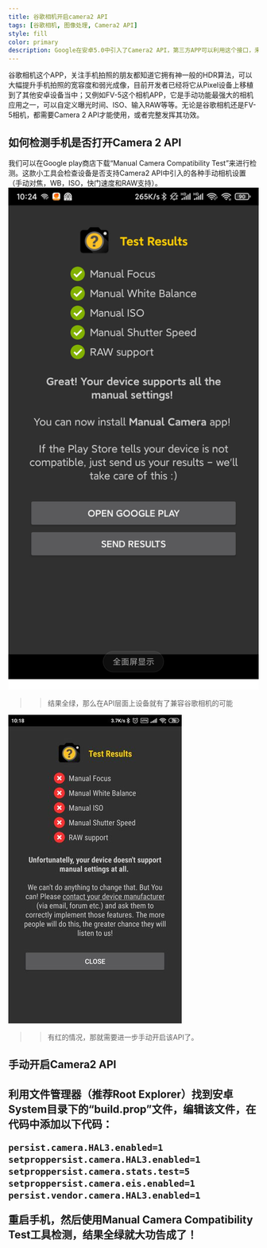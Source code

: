 ```yaml
---
title: 谷歌相机开启camera2 API
tags: [谷歌相机, 图像处理, Camera2 API]
style: fill
color: primary
description: Google在安卓5.0中引入了Camera2 API，第三方APP可以利用这个接口，来控制摄像头模组的底层参数；而如果拍照APP的成像算法独到，则可以通过Camera2 API来进一步提升成像质量。
---
```


谷歌相机这个APP，关注手机拍照的朋友都知道它拥有神一般的HDR算法，可以大幅提升手机拍照的宽容度和弱光成像，目前开发者已经将它从Pixel设备上移植到了其他安卓设备当中；又例如FV-5这个相机APP，它是手动功能最强大的相机应用之一，可以自定义曝光时间、ISO、输入RAW等等。无论是谷歌相机还是FV-5相机，都需要Camera 2 API才能使用，或者完整发挥其功效。

## 如何检测手机是否打开Camera 2 API
我们可以在Google play商店下载“Manual Camera Compatibility Test”来进行检测。这款小工具会检查设备是否支持Camera2 API中引入的各种手动相机设置（手动对焦，WB，ISO，快门速度和RAW支持）。
<img src="../assets/2022-6-2-img/Screenshot_2022-06-02-10-24-25-829_pl.vipek.camer.jpg">

>>结果全绿，那么在API层面上设备就有了兼容谷歌相机的可能

<img src="../assets/2022-6-2-img/Screenshot_2022-06-02-10-24-25-829_pl.vipek.camer2.jpg">

>>有红的情况，那就需要进一步手动开启该API了。

<h2> 手动开启Camera2 API <h2>

利用文件管理器（推荐Root Explorer）找到安卓System目录下的“build.prop”文件，编辑该文件，在代码中添加以下代码：

```
persist.camera.HAL3.enabled=1
setproppersist.camera.HAL3.enabled=1
setproppersist.camera.stats.test=5
setproppersist.camera.eis.enabled=1
persist.vendor.camera.HAL3.enabled=1

```

重启手机，然后使用Manual Camera Compatibility Test工具检测，结果全绿就大功告成了！